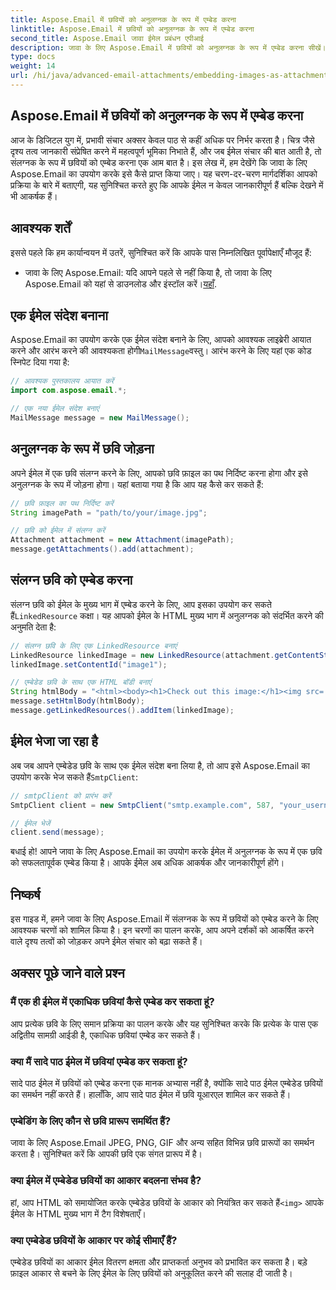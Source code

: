 ```yaml
---
title: Aspose.Email में छवियों को अनुलग्नक के रूप में एम्बेड करना
linktitle: Aspose.Email में छवियों को अनुलग्नक के रूप में एम्बेड करना
second_title: Aspose.Email जावा ईमेल प्रबंधन एपीआई
description: जावा के लिए Aspose.Email में छवियों को अनुलग्नक के रूप में एम्बेड करना सीखें। आकर्षक सामग्री के साथ अपने ईमेल संचार को उन्नत करें।
type: docs
weight: 14
url: /hi/java/advanced-email-attachments/embedding-images-as-attachments/
---
```


## Aspose.Email में छवियों को अनुलग्नक के रूप में एम्बेड करना

आज के डिजिटल युग में, प्रभावी संचार अक्सर केवल पाठ से कहीं अधिक पर निर्भर करता है। चित्र जैसे दृश्य तत्व जानकारी संप्रेषित करने में महत्वपूर्ण भूमिका निभाते हैं, और जब ईमेल संचार की बात आती है, तो संलग्नक के रूप में छवियों को एम्बेड करना एक आम बात है। इस लेख में, हम देखेंगे कि जावा के लिए Aspose.Email का उपयोग करके इसे कैसे प्राप्त किया जाए। यह चरण-दर-चरण मार्गदर्शिका आपको प्रक्रिया के बारे में बताएगी, यह सुनिश्चित करते हुए कि आपके ईमेल न केवल जानकारीपूर्ण हैं बल्कि देखने में भी आकर्षक हैं।

## आवश्यक शर्तें

इससे पहले कि हम कार्यान्वयन में उतरें, सुनिश्चित करें कि आपके पास निम्नलिखित पूर्वापेक्षाएँ मौजूद हैं:

-  जावा के लिए Aspose.Email: यदि आपने पहले से नहीं किया है, तो जावा के लिए Aspose.Email को यहां से डाउनलोड और इंस्टॉल करें।[यहाँ](https://releases.aspose.com/email/java/).

## एक ईमेल संदेश बनाना

 Aspose.Email का उपयोग करके एक ईमेल संदेश बनाने के लिए, आपको आवश्यक लाइब्रेरी आयात करने और आरंभ करने की आवश्यकता होगी`MailMessage`वस्तु। आरंभ करने के लिए यहां एक कोड स्निपेट दिया गया है:

```java
// आवश्यक पुस्तकालय आयात करें
import com.aspose.email.*;

// एक नया ईमेल संदेश बनाएं
MailMessage message = new MailMessage();
```

## अनुलग्नक के रूप में छवि जोड़ना

अपने ईमेल में एक छवि संलग्न करने के लिए, आपको छवि फ़ाइल का पथ निर्दिष्ट करना होगा और इसे अनुलग्नक के रूप में जोड़ना होगा। यहां बताया गया है कि आप यह कैसे कर सकते हैं:

```java
// छवि फ़ाइल का पथ निर्दिष्ट करें
String imagePath = "path/to/your/image.jpg";

// छवि को ईमेल में संलग्न करें
Attachment attachment = new Attachment(imagePath);
message.getAttachments().add(attachment);
```

## संलग्न छवि को एम्बेड करना

 संलग्न छवि को ईमेल के मुख्य भाग में एम्बेड करने के लिए, आप इसका उपयोग कर सकते हैं`LinkedResource` कक्षा। यह आपको ईमेल के HTML मुख्य भाग में अनुलग्नक को संदर्भित करने की अनुमति देता है:

```java
// संलग्न छवि के लिए एक LinkedResource बनाएं
LinkedResource linkedImage = new LinkedResource(attachment.getContentStream(), "image/jpeg");
linkedImage.setContentId("image1");

// एम्बेडेड छवि के साथ एक HTML बॉडी बनाएं
String htmlBody = "<html><body><h1>Check out this image:</h1><img src='cid:image1'></body></html>";
message.setHtmlBody(htmlBody);
message.getLinkedResources().addItem(linkedImage);
```

## ईमेल भेजा जा रहा है

 अब जब आपने एम्बेडेड छवि के साथ एक ईमेल संदेश बना लिया है, तो आप इसे Aspose.Email का उपयोग करके भेज सकते हैं`SmtpClient`:

```java
// smtpClient को प्रारंभ करें
SmtpClient client = new SmtpClient("smtp.example.com", 587, "your_username", "your_password");

// ईमेल भेजें
client.send(message);
```

बधाई हो! आपने जावा के लिए Aspose.Email का उपयोग करके ईमेल में अनुलग्नक के रूप में एक छवि को सफलतापूर्वक एम्बेड किया है। आपके ईमेल अब अधिक आकर्षक और जानकारीपूर्ण होंगे।

## निष्कर्ष

इस गाइड में, हमने जावा के लिए Aspose.Email में संलग्नक के रूप में छवियों को एम्बेड करने के लिए आवश्यक चरणों को शामिल किया है। इन चरणों का पालन करके, आप अपने दर्शकों को आकर्षित करने वाले दृश्य तत्वों को जोड़कर अपने ईमेल संचार को बढ़ा सकते हैं।

## अक्सर पूछे जाने वाले प्रश्न

### मैं एक ही ईमेल में एकाधिक छवियां कैसे एम्बेड कर सकता हूं?

आप प्रत्येक छवि के लिए समान प्रक्रिया का पालन करके और यह सुनिश्चित करके कि प्रत्येक के पास एक अद्वितीय सामग्री आईडी है, एकाधिक छवियां एम्बेड कर सकते हैं।

### क्या मैं सादे पाठ ईमेल में छवियां एम्बेड कर सकता हूं?

सादे पाठ ईमेल में छवियों को एम्बेड करना एक मानक अभ्यास नहीं है, क्योंकि सादे पाठ ईमेल एम्बेडेड छवियों का समर्थन नहीं करते हैं। हालाँकि, आप सादे पाठ ईमेल में छवि यूआरएल शामिल कर सकते हैं।

### एम्बेडिंग के लिए कौन से छवि प्रारूप समर्थित हैं?

जावा के लिए Aspose.Email JPEG, PNG, GIF और अन्य सहित विभिन्न छवि प्रारूपों का समर्थन करता है। सुनिश्चित करें कि आपकी छवि एक संगत प्रारूप में है।

### क्या ईमेल में एम्बेडेड छवियों का आकार बदलना संभव है?

 हां, आप HTML को समायोजित करके एम्बेडेड छवियों के आकार को नियंत्रित कर सकते हैं`<img>` आपके ईमेल के HTML मुख्य भाग में टैग विशेषताएँ।

### क्या एम्बेडेड छवियों के आकार पर कोई सीमाएँ हैं?

एम्बेडेड छवियों का आकार ईमेल वितरण क्षमता और प्राप्तकर्ता अनुभव को प्रभावित कर सकता है। बड़े फ़ाइल आकार से बचने के लिए ईमेल के लिए छवियों को अनुकूलित करने की सलाह दी जाती है।